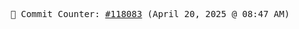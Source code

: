 <p align="center">
    <samp>
        📮 Commit Counter: <a href="https://github.com/Javascript-void0/Javascript-void0/commits/main">#118083</a> (April 20, 2025 @ 08:47 AM)
    </samp>
</p>